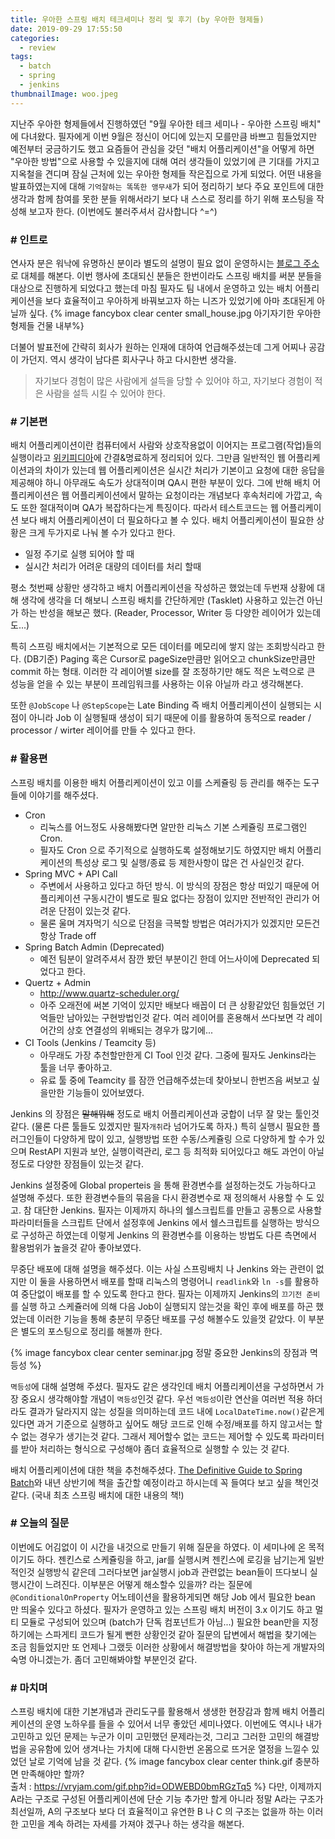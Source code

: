 ```yaml
---
title: 우아한 스프링 배치 테크세미나 정리 및 후기 (by 우아한 형제들)
date: 2019-09-29 17:55:50
categories:
  - review
tags: 
  - batch
  - spring
  - jenkins
thumbnailImage: woo.jpeg
---
```

지난주 우아한 형제들에서 진행하였던 "9월 우아한 테크 세미나 - 우아한 스프링 배치" 에 다녀왔다. 필자에게 이번 9월은 정신이 어디에 있는지 모를만큼 바쁘고 힘들었지만 예전부터 궁금하기도 했고 <!--more -->요즘들어 관심을 갖던 "배치 어플리케이션"을 어떻게 하면 "우아한 방법"으로 사용할 수 있을지에 대해 여러 생각들이 있었기에 큰 기대를 가지고 지옥철을 견디며 잠실 근처에 있는 우아한 형제들 작은집으로 가게 되었다.
어떤 내용을 발표하였는지에 대해 `기억잘하는 똑똑한 앵무새`가 되어 정리하기 보다 주요 포인트에 대한 생각과 함께 참여를 못한 분들 위해서라기 보다 내 스스로 정리를 하기 위해 포스팅을 작성해 보고자 한다.
(이번에도 불러주셔서 감사합니다 ^=^)

### # 인트로
연사자 분은 워낙에 유명하신 분이라 별도의 설명이 필요 없이 운영하시는 [블로그 주소](https://jojoldu.tistory.com)로 대체를 해본다. 이번 행사에 초대되신 분들은 한번이라도 스프링 배치를 써분 분들을 대상으로 진행하게 되었다고 했는데 마침 필자도 팀 내에서 운영하고 있는 배치 어플리케이션을 보다 효율적이고 우아하게 바꿔보고자 하는 니즈가 있었기에 아마 초대된게 아닐까 싶다. 
{% image fancybox clear center small_house.jpg 아기자기한 우아한 형제들 건물 내부%}

더불어 발표전에 간략히 회사가 원하는 인재에 대하여 언급해주셨는데 그게 어찌나 공감이 가던지. 역시 생각이 남다른 회사구나 하고 다시한번 생각을.
> 자기보다 경험이 많은 사람에게 설득을 당할 수 있어야 하고, 자기보다 경험이 적은 사람을 설득 시킬 수 있어야 한다.

### # 기본편
배치 어플리케이션이란 컴퓨터에서 사람와 상호작용없이 이어지는 프로그램(작업)들의 실행이라고 [위키피디아](https://ko.wikipedia.org/wiki/%EC%9D%BC%EA%B4%84_%EC%B2%98%EB%A6%AC)에 간결&명료하게 정리되어 있다. 그만큼 일반적인 웹 어플리케이션과의 차이가 있는데 웹 어플리케이션은 실시간 처리가 기본이고 요청에 대한 응답을 제공해야 하니 아무래도 속도가 상대적이며 QA시 편한 부분이 있다. 그에 반해 배치 어플리케이션은 웹 어플리케이션에서 말하는 요청이라는 개념보다 후속처리에 가깝고, 속도 또한 절대적이며 QA가 복잡하다는게 특징이다. 따라서 테스트코드는 웹 어플리케이션 보다 배치 어플리케이션이 더 필요하다고 볼 수 있다.
배치 어플리케이션이 필요한 상황은 크게 두가지로 나눠 볼 수가 있다고 한다.
- 일정 주기로 실행 되어야 할 때
- 실시간 처리가 어려운 대량의 데이터를 처리 할때

평소 첫번째 상황만 생각하고 배치 어플리케이션을 작성하곤 했었는데 두번재 상황에 대해 생각에 생각을 더 해보니 스프링 배치를 간단하게만 (Tasklet) 사용하고 있는건 아닌가 하는 반성을 해보곤 했다. (Reader, Processor, Writer 등 다양한 레이어가 있는데도...)

특히 스프링 배치에서는 기본적으로 모든 데이터를 메모리에 쌓지 않는 조회방식라고 한다. (DB기준) Paging 혹은 Cursor로 pageSize만큼만 읽어오고 chunkSize만큼만 commit 하는 형태. 이러한 각 레이어별 size를 잘 조정하기만 해도 적은 노력으로 큰 성능을 얻을 수 있는 부분이 프레임워크를 사용하는 이유 아닐까 라고 생각해본다.

또한 `@JobScope` 나 `@StepScope`는 Late Binding 즉 배치 어플리케이션이 실행되는 시점이 아니라 Job 이 실행될때 생성이 되기 때문에 이를 활용하여 동적으로 reader / processor / wirter 레이어를 만들 수 있다고 한다.

### # 활용편
스프링 배치를 이용한 배치 어플리케이션이 있고 이를 스케쥴링 등 관리를 해주는 도구들에 이야기를 해주셨다. 
- Cron
  - 리눅스를 어느정도 사용해봤다면 알만한 리눅스 기본 스케쥴링 프로그램인 Cron.
  - 필자도 Cron 으로 주기적으로 실행하도록 설정해보기도 하였지만 배치 어플리케이션의 특성상 로그 및 실행/종료 등 제한사항이 많은 건 사실인것 같다.
- Spring MVC + API Call
  - 주변에서 사용하고 있다고 하던 방식. 이 방식의 장점은 항상 떠있기 때문에 어플리케이션 구동시간이 별도로 필요 없다는 장점이 있지만 전반적인 관리가 어려운 단점이 있는것 같다.
  - 물론 울며 겨자먹기 식으로 단점을 극복할 방법은 여러가지가 있겠지만 모든건 항상 Trade off
- Spring Batch Admin (Deprecated)
  - 예전 팀분이 알려주셔서 잠깐 봤던 부분이긴 한데 어느사이에 Deprecated 되었다고 한다. 
- Quertz + Admin
  - http://www.quartz-scheduler.org/
  - 아주 오래전에 써본 기억이 있지만 배보다 배꼽이 더 큰 상황같았던 힘들었던 기억들만 남아있는 구현방법인것 같다. 여러 레이어를 혼용해서 쓰다보면 각 레이어간의 상호 연결성의 위배되는 경우가 많기에...
- CI Tools (Jenkins / Teamcity 등)
  - 아무래도 가장 추천할만한게 CI Tool 인것 같다. 그중에 필자도 Jenkins라는 툴을 너무 좋아하고.
  - 유료 툴 중에 Teamcity 를 잠깐 언급해주셨는데 찾아보니 한번즈음 써보고 싶을만한 기능들이 있어보였다.

Jenkins 의 장점은 ~~말해뭐해~~ 정도로 배치 어플리케이션과 궁합이 너무 잘 맞는 툴인것 같다. (물론 다른 툴들도 있겠지만 필자`개취`라 넘어가도록 하자.) 특히 실행시 필요한 플러그인들이 다양하게 많이 있고, 실행방법 또한 수동/스케쥴링 으로 다양하게 할 수가 있으며 RestAPI 지원과 보안, 실행이력관리, 로그 등 최적화 되어있다고 해도 과언이 아닐정도로 다양한 장점들이 있는것 같다.

Jenkins 설정중에 Global properteis 을 통해 환경변수를 설정하는것도 가능하다고 설명해 주셨다. 또한 환경변수들의 묶음을 다시 환경변수로 재 정의해서 사용할 수 도 있고. 참 대단한 Jenkins. 필자는 이제까지 하나의 쉘스크립트를 만들고 공통으로 사용할 파라미터들을 스크립트 단에서 설정후에 Jenkins 에서 쉘스크립트를 실행하는 방식으로 구성하곤 하였는데 이렇게 Jenkins 의 환경변수를 이용하는 방법도 다른 측면에서 활용범위가 높을것 같아 좋아보였다.

무중단 배포에 대해 설명을 해주셨다. 이는 사실 스프링배치 나 Jenkins 와는 관련이 없지만 이 둘을 사용하면서 배포를 할때 리눅스의 명령어니 `readlink`와 `ln -s`를 활용하여 중단없이 배포를 할 수 있도록 한다고 한다. 필자는 이제까지 Jenkins의 `끄기전 준비`를 실행 하고 스케쥴러에 의해 다음 Job이 실행되지 않는것을 확인 후에 배포를 하곤 했었는데 이러한 기능을 통해 충분히 무중단 배포를 구성 해볼수도 있을껏 같았다. 이 부분은 별도의 포스팅으로 정리를 해볼까 한다.

{% image fancybox clear center seminar.jpg 정말 중요한 Jenkins의 장점과 멱등성 %}

`멱등성`에 대해 설명해 주셨다. 필자도 같은 생각인데 배치 어플리케이션을 구성하면서 가장 중요시 생각해야할 개념이 `멱등성`인것 같다. 우선 `멱등성`이란 연산을 여러번 적용 하더라도 결과가 달라지지 않는 성질을 의미하는데 코드 내에 `LocalDateTime.now()`같은게 있다면 과거 기준으로 실행하고 싶어도 해당 코드로 인해 수정/배포를 하지 않고서는 할 수 없는 경우가 생기는것 같다. 그래서 제어할수 없는 코드는 제어할 수 있도록 파라미터를 받아 처리하는 형식으로 구성해야 좀더 효율적으로 실행할 수 있는 것 같다.

배치 어플리케이션에 대한 책을 추천해주셨다. [The Definitive Guide to Spring Batch](https://www.apress.com/gp/book/9781484237236)와 내년 상반기에 책을 출간할 예정이라고 하시는데 꼭 들여다 보고 싶을 책인것 같다. (국내 최초 스프링 배치에 대한 내용의 책!)

### # 오늘의 질문
이번에도 어김없이 이 시간을 내것으로 만들기 위해 질문을 하였다. 이 세미나에 온 목적이기도 하다.
젠킨스로 스케쥴링을 하고, jar를 실행시켜 젠킨스에 로깅을 남기는게 일반적인것 실행방식 같은데 그러다보면 jar실행시 job과 관련없는 bean들이 뜨다보니 실행시간이 느려진다. 이부분은 어떻게 해소할수 있을까?
​라는 질문에 `@ConditionalOnProperty` 어노테이션을 활용하게되면 해당 Job 에서 필요한 bean 만 띄울수 있다고 하셨다. 
필자가 운영하고 있는 스프링 배치 버전이 3.x 이기도 하고 멀티 모듈로 구성되어 있으며 (batch가 단독 컴포넌트가 아님...) 필요한 bean만을 지정하기에는 스파게티 코드가 될게 뻔한 상황인것 같아 질문의 답변에서 해법을 찾기에는 조금 힘들었지만 또 언제나 그랬듯 이러한 상황에서 해결방법을 찾아야 하는게 개발자의 숙명 아니겠는가. 좀더 고민해봐야할 부분인것 같다.

### # 마치며
스프링 배치에 대한 기본개념과 관리도구를 활용해서 생생한 현장감과 함께 배치 어플리케이션의 운영 노하우를 들을 수 있어서 너무 좋았던 세미나였다. 이번에도 역시나 내가 고민하고 있던 문제는 누군가 이미 고민했던 문제라는것, 그리고 그러한 고민의 해결방법을 공유함에 있어 생겨나는 가치에 대해 다시한번 온몸으로 뜨거운 열정을 느낄수 있었던 날로 기억에 남을 것 같다.
{% image fancybox clear center think.gif 충분하면 만족해야만 할까?<br>출처 : https://vryjam.com/gif.php?id=ODWEBD0bmRGzTq5 %}
다만, 이제까지 A라는 구조로 구성된 어플리케이션에 단순 기능 추가만 할게 아니라 정말 A라는 구조가 최선일까, A의 구조보다 보다 더 효율적이고 유연한 B 나 C 의 구조는 없을까 하는 이러한 고민을 계속 하려는 자세를 가져야 겠구나 하는 생각을 해본다.<br><br><br><br>